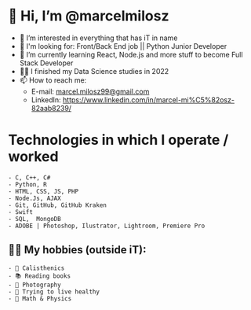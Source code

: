  # 👋 Hi, I’m @marcelmilosz
 - 👀 I’m interested in everything that has iT in name 
 - 👀 I'm looking for: Front/Back End job || Python Junior Developer 
 - 🌱 I’m currently learning React, Node.js and more stuff to become Full Stack Developer 
 - 🧑‍🎓 I finished my Data Science studies in 2022
 - 📫 How to reach me: 
	 - E-mail: marcel.milosz99@gmail.com
	 - LinkedIn: https://www.linkedin.com/in/marcel-mi%C5%82osz-82aab8239/



# Technologies in which I operate / worked
	- C, C++, C#
	- Python, R
	- HTML, CSS, JS, PHP
	- Node.Js, AJAX
	- Git, GitHub, GitHub Kraken
	- Swift
	- SQL,  MongoDB
	- ADOBE | Photoshop, Ilustrator, Lightroom, Premiere Pro

## 👌🏼 My hobbies (outside iT):
	- 💪 Calisthenics 
	- 📚 Reading books 
	- 📸 Photography
	- 🍎 Trying to live healthy 
	- 🥵 Math & Physics
